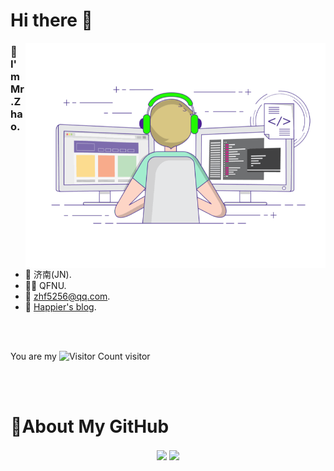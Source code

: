 
# Hi there 👋
<img align="right" top='60' alt="GIF" src="./assets/GitHub.gif" width="480"/>


### 🙋I'm Mr.Zhao.

<br/>

- 📍  济南(JN).
- 👨‍🎓  QFNU.
- 📧  [zhf5256@qq.com](mailto:zhf5256@qq.com).
- 📖  [Happier's blog](https://blog.happierx.top/).
<br/>
<br/>

You are my ![Visitor Count](https://profile-counter.glitch.me/Happier-X/count.svg) visitor

<br/>
<br/>


# 🚀About My GitHub
<div align="center">
    <img align="center" width="420" src="https://github-readme-stats.vercel.app/api?username=Happier-X&show_icons=true&theme=tokyonight&line_height=23" />
    <img align="center" src="https://github-readme-stats.vercel.app/api/top-langs/?username=Happier-X&&layout=compact&theme=tokyonight&card_width=420" />
</div>
